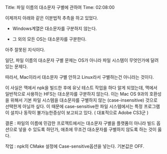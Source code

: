 Title: 파일 이름의 대소문자 구별에 관하여
Time: 02:08:00

이제까지 아래와 같은 이분법적 추측을 하고 있었다.

- Windows계열은 대소문자를 구분하지 않는다.

- 그 외의 모든 OS는 대소문자를 구분한다.

  

아주 잘못된 지식이다.

일단, 파일 이름의 대소문자 구별 문제는 OS가 아니라 파일 시스템이 무엇인가에 달려 있는 문제다.

따라서, Mac이라서 대소문자 구별 안하고 Linux라서 구별하는건 아니라는 것이다.

  

이 사실은 맥에서 npk을 빌드한 후에 유닛 테스트 작업을 하다 알게 되었는데, 맥에서 일반적으로 사용하는 HFS는 대소문자를 구분하지
않는다. 이는 Mac OS 9과의 호환성을 위해서 기본 파일 시스템을 대소문자를 구별하지 않는 (case-insensitive) 것으로
선택한게 아닐까 싶다. 이 때문에 case-sensitive한 파일 시스템에서는 특정 프로그램이 설치나 동작이 불가능한증상이 보고되고 있다.
( 대표적으로 Adobe CS3군 )

  

결론 : 파일의 이름에 민감한 프로젝트에서는 대소문자 구별을 플랫폼이 아니라 빌드 옵션으로 넣을 수 있도록 하던가, 애초에 무조건 대소문자를
구별하지 않도록 하는 것이 옳다.

  

작업 : npk의 CMake 설정에 Case-sensitive옵션을 넣는다. 기본값은 OFF.

  

  

